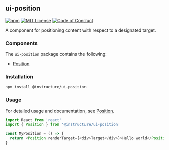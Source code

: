 ## ui-position

[![npm][npm]][npm-url]
[![MIT License][license-badge]][license]
[![Code of Conduct][coc-badge]][coc]

A component for positioning content with respect to a designated target.

### Components

The `ui-position` package contains the following:

- [Position](#Position)

### Installation

```sh
npm install @instructure/ui-position
```

### Usage

For detailed usage and documentation, see [Position](#Position).

```js
import React from 'react'
import { Position } from '@instructure/ui-position'

const MyPosition = () => {
  return <Position renderTarget={<div>Target</div>}>Hello world</Position>
}
```

[npm]: https://img.shields.io/npm/v/@instructure/ui-position.svg
[npm-url]: https://npmjs.com/package/@instructure/ui-position
[license-badge]: https://img.shields.io/npm/l/instructure-ui.svg?style=flat-square
[license]: https://github.com/instructure/instructure-ui/blob/master/LICENSE.md
[coc-badge]: https://img.shields.io/badge/code%20of-conduct-ff69b4.svg?style=flat-square
[coc]: https://github.com/instructure/instructure-ui/blob/master/CODE_OF_CONDUCT.md
